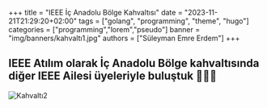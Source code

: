 +++
title = "IEEE İç Anadolu Bölge Kahvaltısı"
date = "2023-11-21T21:29:20+02:00"
tags = ["golang", "programming", "theme", "hugo"]
categories = ["programming","lorem","pseudo"]
banner = "img/banners/kahvaltı1.jpg"
authors = ["Süleyman Emre Erdem"]
+++
## IEEE Atılım olarak İç Anadolu Bölge kahvaltısında diğer IEEE Ailesi üyeleriyle buluştuk 💙🥳🤩
![Kahvaltı2](/../../static/img/banners/kahvalt%C4%B12.jpg)
